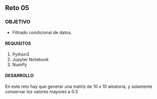 ## Reto 05

### OBJETIVO 
 - Filtrado condicional de datos.

#### REQUISITOS 
1. Python3
2. Jupyter Notebook
3. NumPy

#### DESARROLLO
En este reto hay que generar una matriz de 10 x 10 aleatoria, y solamente conservar los valores mayores a 0.5
